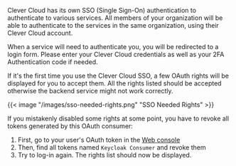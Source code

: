 Clever Cloud has its own SSO (Single Sign-On) authentication to authenticate to various services. All members of your organization will be able to authenticate
to the services in the same organization, using their Clever Cloud account.

When a service will need to authenticate you, you will be redirected to a login form. Please enter your Clever Cloud
credentials as well as your 2FA Authentication code if needed.

If it's the first time you use the Clever Cloud SSO, a few OAuth rights will be displayed for you to accept them. All the rights
listed should be accepted otherwise the backend service might not work correctly.

{{< image "/images/sso-needed-rights.png" "SSO Needed Rights" >}}

If you mistakenly disabled some rights at some point, you have to revoke all tokens generated by this OAuth consumer:

1. First, go to your user's OAuth token in the [Web console](https://console.clever-cloud.com/users/me/tokens)
2. Then, find all tokens named `Keycloak Consumer` and revoke them
3. Try to log-in again. The rights list should now be displayed.
